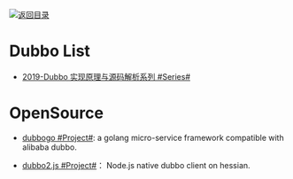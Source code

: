 [![返回目录](https://user-images.githubusercontent.com/5803001/38079637-ff0abcf0-3371-11e8-9b76-ad651620afc7.jpg)](https://github.com/wx-chevalier/Awesome-Lists)

# Dubbo List

- [2019-Dubbo 实现原理与源码解析系列 #Series#](http://www.iocoder.cn/Dubbo/good-collection/?title)

# OpenSource

- [dubbogo #Project#](https://github.com/AlexStocks/dubbogo): a golang micro-service framework compatible with alibaba dubbo.

* [dubbo2.js #Project#](https://github.com/dubbo/dubbo2.js)： Node.js native dubbo client on hessian.
